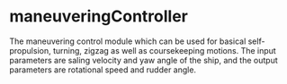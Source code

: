 # maneuveringController
The maneuvering control module which can be used for basical self-propulsion, turning, zigzag as well as coursekeeping motions. The input parameters are saling velocity and yaw angle of the ship, and the output parameters are rotational speed and rudder angle.
